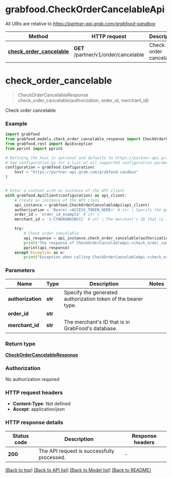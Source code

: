 # grabfood.CheckOrderCancelableApi

All URIs are relative to *https://partner-api.grab.com/grabfood-sandbox*

Method | HTTP request | Description
------------- | ------------- | -------------
[**check_order_cancelable**](CheckOrderCancelableApi.md#check_order_cancelable) | **GET** /partner/v1/order/cancelable | Check order cancelable


# **check_order_cancelable**
> CheckOrderCancelableResponse check_order_cancelable(authorization, order_id, merchant_id)

Check order cancelable

### Example


```python
import grabfood
from grabfood.models.check_order_cancelable_response import CheckOrderCancelableResponse
from grabfood.rest import ApiException
from pprint import pprint

# Defining the host is optional and defaults to https://partner-api.grab.com/grabfood-sandbox
# See configuration.py for a list of all supported configuration parameters.
configuration = grabfood.Configuration(
    host = "https://partner-api.grab.com/grabfood-sandbox"
)


# Enter a context with an instance of the API client
with grabfood.ApiClient(configuration) as api_client:
    # Create an instance of the API class
    api_instance = grabfood.CheckOrderCancelableApi(api_client)
    authorization = 'Bearer <ACCESS_TOKEN_HERE>' # str | Specify the generated authorization token of the bearer type.
    order_id = 'order_id_example' # str | 
    merchant_id = '1-CYNGRUNGSBCCC' # str | The merchant's ID that is in GrabFood's database.

    try:
        # Check order cancelable
        api_response = api_instance.check_order_cancelable(authorization, order_id, merchant_id)
        print("The response of CheckOrderCancelableApi->check_order_cancelable:\n")
        pprint(api_response)
    except Exception as e:
        print("Exception when calling CheckOrderCancelableApi->check_order_cancelable: %s\n" % e)
```



### Parameters


Name | Type | Description  | Notes
------------- | ------------- | ------------- | -------------
 **authorization** | **str**| Specify the generated authorization token of the bearer type. | 
 **order_id** | **str**|  | 
 **merchant_id** | **str**| The merchant&#39;s ID that is in GrabFood&#39;s database. | 

### Return type

[**CheckOrderCancelableResponse**](CheckOrderCancelableResponse.md)

### Authorization

No authorization required

### HTTP request headers

 - **Content-Type**: Not defined
 - **Accept**: application/json

### HTTP response details

| Status code | Description | Response headers |
|-------------|-------------|------------------|
**200** | The API request is successfully processed. |  -  |

[[Back to top]](#) [[Back to API list]](../README.md#documentation-for-api-endpoints) [[Back to Model list]](../README.md#documentation-for-models) [[Back to README]](../README.md)

